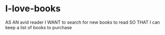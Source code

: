 # I-love-books
AS AN avid reader I WANT to search for new books to read SO THAT I can keep a list of books to purchase
